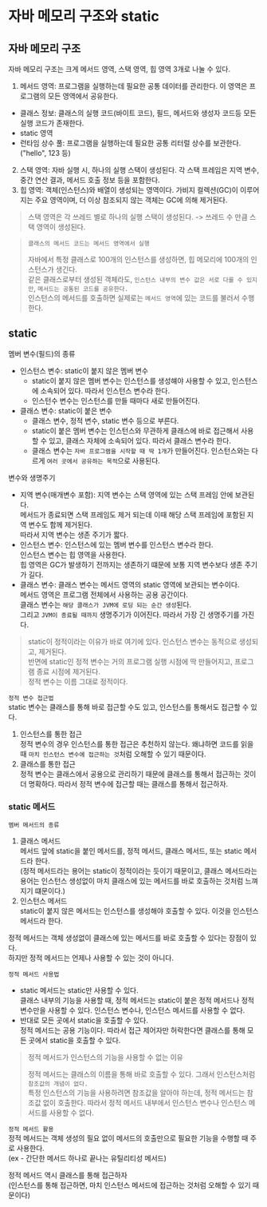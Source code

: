 # 자바 메모리 구조와 static

## 자바 메모리 구조

자바 메모리 구조는 크게 메서드 영역, 스택 영역, 힙 영역 3개로 나눌 수 있다.

1. 메서드 영역: 프로그램을 실행하는데 필요한 공통 데이터를 관리한다. 이 영역은 프로그램의 모든 영역에서 공유한다.
- 클래스 정보: 클래스의 실행 코드(바이트 코드), 필드, 메서드와 생성자 코드등 모든 실행 코드가 존재한다.
- static 영역
- 런타임 상수 풀: 프로그램을 실행하는데 필요한 공통 리터럴 상수를 보관한다. ("hello", 123 등)
2. 스택 영역: 자바 실행 시, 하나의 실행 스택이 생성된다. 각 스택 프레임은 지역 변수, 중간 연산 결과, 메서드 호출 정보 등을 포함한다.
3. 힙 영역: 객체(인스턴스)와 배열이 생성되는 영역이다. 가비지 컬렉션(GC)이 이루어지는 주요 영역이며, 더 이상 참조되지 않는 객체는 GC에 의해 제거된다.

> 스택 영역은 각 쓰레드 별로 하나의 실행 스택이 생성된다. -> 쓰레드 수 만큼 스택 영역이 생성된다.

> `클래스의 메서드 코드는 메서드 영역에서 실행`  
> 
> 자바에서 특정 클래스로 100개의 인스턴스를 생성하면, 힙 메모리에 100개의 인스턴스가 생긴다.  
> 같은 클래스로부터 생성된 객체라도, `인스턴스 내부의 변수 값은 서로 다를 수 있지만`, `메서드는 공통된 코드를 공유한다.`  
> 인스턴스의 메서드를 호출하면 실제로는 `메서드 영역`에 있는 코드를 불러서 수행한다.

## static

멤버 변수(필드)의 종류
- 인스턴스 변수: static이 붙지 않은 멤버 변수
    - static이 붙지 않은 멤버 변수는 인스턴스를 생성햬야 사용할 수 있고, 인스턴스에 소속되어 있다. 따라서 인스턴스 변수라 한다.
    - 인스턴수 변수는 인스턴스를 만들 때마다 새로 만들어진다.
- 클래스 변수: static이 붙은 변수
    - 클래스 변수, 정적 변수, static 변수 등으로 부른다.
    - static이 붙은 멤버 변수는 인스턴스와 무관하게 클래스에 바로 접근해서 사용할 수 있고, 클래스 자체에 소속되어 있다. 따라서 클래스 변수라 한다.
     - 클래스 변수는 `자바 프로그램을 시작할 때 딱 1개`가 만들어진다. 인스턴스와는 다르게 `여러 곳에서 공유하는 목적`으로 사용된다.

변수와 생명주기
- 지역 변수(매개변수 포함): 지역 변수는 스택 영역에 있는 스택 프레임 안에 보관된다.  
  메서드가 종료되면 스택 프레임도 제거 되는데 이때 해당 스택 프레임에 포함된 지역 변수도 함께 제거된다.  
  따라서 지역 변수는 생존 주기가 짧다.
- 인스턴스 변수: 인스턴스에 있는 멤버 변수를 인스턴스 변수라 한다.  
  인스턴스 변수는 힙 영역을 사용한다.  
  힙 영역은 GC가 발생하기 전까지는 생존하기 떄문에 보통 지역 변수보다 생존 주기가 길다.
- 클래스 변수: 클래스 변수는 메서드 영역의 static 영역에 보관되는 변수이다.  
  메서드 영역은 프로그램 전체에서 사용하는 공용 공간이다.  
  클래스 변수는 `해당 클래스가 JVM에 로딩 되는 순간 생성`된다.  
  그리고 `JVM이 종료될 때까지` 생명주기가 이어진다. 따라서 가장 긴 생명주기를 가진다.

> static이 정적이라는 이유가 바로 여기에 있다. 인스턴스 변수는 동적으로 생성되고, 제거된다.  
> 반면에 static인 정적 변수는 거의 프로그램 실행 시점에 딱 만들어지고, 프로그램 종료 시점에 제거된다.  
> 정적 변수는 이름 그대로 정적이다.

`정적 변수 접근법`  
static 변수는 클래스를 통해 바로 접근할 수도 있고, 인스턴스를 통해서도 접근할 수 있다.
1. 인스턴스를 통한 접근  
    정적 변수의 경우 인스턴스를 통한 접근은 추천하지 않는다. 왜냐하면 코드를 읽을 때 `마치 인스턴스 변수에 접근하는 것`처럼 오해할 수 있기 때문이다.
2. 클래스를 통한 접근  
    정적 변수는 클래스에서 공용으로 관리하기 때문에 클래스를 통해서 접근하는 것이 더 명확하다. 따라서 정적 변수에 접근할 때는 클래스를 통해서 접근하자.

### static 메서드

`멤버 메서드의 종류`
1. 클래스 메서드   
메서드 앞에 static을 붙인 메서드를, 정적 메서드, 클래스 메서드, 또는 static 메서드라 한다.  
(정적 메서드라는 용어는 static이 정적이라는 듯이기 때문이고, 클래스 메서드라는 용어는 인스턴스 생성없이 마치 클래스에 있는 메서드를 바로 호출하는 것처럼 느껴지기 떄문이다.)
2. 인스턴스 메서드  
static이 붙지 않은 메서드는 인스턴스를 생성해야 호출할 수 있다. 이것을 인스턴스 메서드라 한다.

정적 메서드는 객체 생성없이 클래스에 있는 메서드를 바로 호출할 수 있다는 장점이 있다.  
하지만 정적 메서드는 언제나 사용할 수 있는 것이 아니다.

`정적 메서드 사용법`  
- static 메서드는 static만 사용할 수 있다.  
    클래스 내부의 기능을 사용할 때, 정적 메서드는 static이 붙은 정적 메서드나 정적 변수만을 사용할 수 있다. 인스턴스 변수나, 인스턴스 메서드를 사용할 수 없다.
- 반대로 모든 곳에서 static을 호출할 수 있다.  
    정적 메서드는 공용 기능이다. 따라서 접근 제어자만 허락한다면 클래스를 통해 모든 곳에서 static을 호출할 수 있다.

> 정적 메서드가 인스턴스의 기능을 사용할 수 없는 이유
>
> 정적 메서드는 클래스의 이름을 통해 바로 호출할 수 있다. 그래서 인스턴스처럼 `참조값의 개념이 없다.`  
> 특정 인스턴스의 기능을 사용하려면 참조값을 알아야 하는데, 정적 메서드는 참조값 없이 호출한다. 따라서 정적 메서드 내부에서 인스턴스 변수나 인스턴스 메서드를 사용할 수 없다.

`정적 메서드 활용`  
정적 메서드는 객체 생성의 필요 없이 메서드의 호출만으로 필요한 기능을 수행할 때 주로 사용한다.  
(ex - 간단한 메서드 하나로 끝나는 유틸리티성 메서드)

정적 메서드 역시 클래스를 통해 접근하자  
(인스턴스를 통해 접근하면, 마치 인스턴스 메서드에 접근하는 것처럼 오해할 수 있기 때문이다)